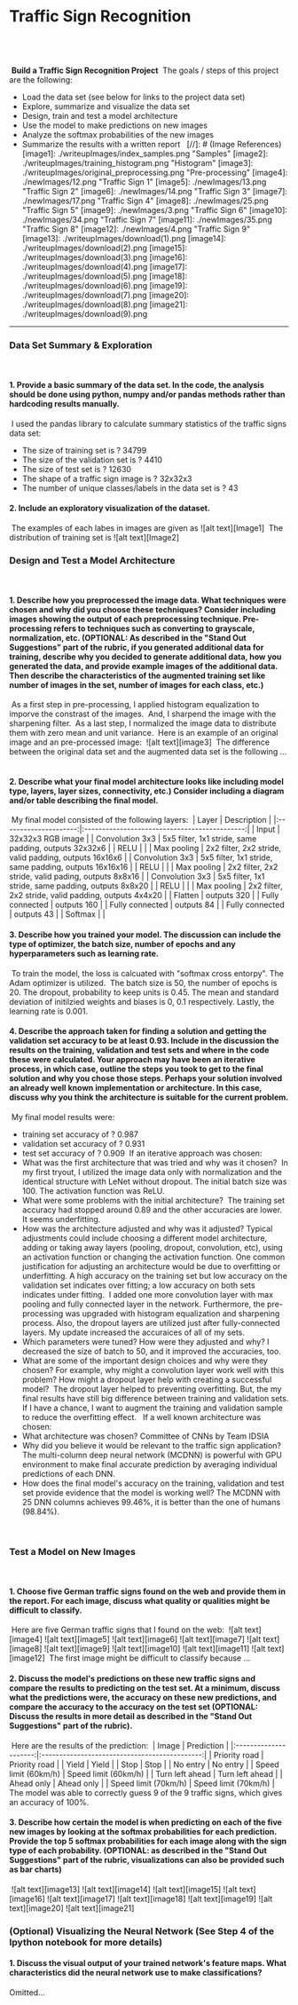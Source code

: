 # **Traffic Sign Recognition** 
​
---
​
**Build a Traffic Sign Recognition Project**
​
The goals / steps of this project are the following:
* Load the data set (see below for links to the project data set)
* Explore, summarize and visualize the data set
* Design, train and test a model architecture
* Use the model to make predictions on new images
* Analyze the softmax probabilities of the new images
* Summarize the results with a written report
​
​
[//]: # (Image References)
​
[image1]: ./writeupImages/index_samples.png "Samples"
[image2]: ./writeupImages/training_histogram.png "Histogram"
[image3]: ./writeupImages/original_preprocessing.png "Pre-processing"
[image4]: ./newImages/12.png "Traffic Sign 1"
[image5]: ./newImages/13.png "Traffic Sign 2"
[image6]: ./newImages/14.png "Traffic Sign 3"
[image7]: ./newImages/17.png "Traffic Sign 4"
[image8]: ./newImages/25.png "Traffic Sign 5"
[image9]: ./newImages/3.png "Traffic Sign 6"
[image10]: ./newImages/34.png "Traffic Sign 7"
[image11]: ./newImages/35.png "Traffic Sign 8"
[image12]: ./newImages/4.png "Traffic Sign 9"
[image13]: ./writeupImages/download(1).png
[image14]: ./writeupImages/download(2).png 
[image15]: ./writeupImages/download(3).png
[image16]: ./writeupImages/download(4).png
[image17]: ./writeupImages/download(5).png
[image18]: ./writeupImages/download(6).png
[image19]: ./writeupImages/download(7).png
[image20]: ./writeupImages/download(8).png
[image21]: ./writeupImages/download(9).png
​
---
### Data Set Summary & Exploration
​
#### 1. Provide a basic summary of the data set. In the code, the analysis should be done using python, numpy and/or pandas methods rather than hardcoding results manually.
​
I used the pandas library to calculate summary statistics of the traffic
signs data set:
​
* The size of training set is ?   34799
* The size of the validation set is ?   4410  
* The size of test set is ?   12630
* The shape of a traffic sign image is ?   32x32x3
* The number of unique classes/labels in the data set is ?   43
​
#### 2. Include an exploratory visualization of the dataset.
​
The examples of each labes in images are given as
![alt text][Image1]
​
The distribution of training set is 
![alt text][Image2]
​
### Design and Test a Model Architecture
​
#### 1. Describe how you preprocessed the image data. What techniques were chosen and why did you choose these techniques? Consider including images showing the output of each preprocessing technique. Pre-processing refers to techniques such as converting to grayscale, normalization, etc. (OPTIONAL: As described in the "Stand Out Suggestions" part of the rubric, if you generated additional data for training, describe why you decided to generate additional data, how you generated the data, and provide example images of the additional data. Then describe the characteristics of the augmented training set like number of images in the set, number of images for each class, etc.)
​
As a first step in pre-processing, I applied histogram equalization to imporve the constrast of the images.
​
And, I sharpend the image with the sharpening filter.
​
As a last step, I normalized the image data to distribute them with zero mean and unit variance. 
​
Here is an example of an original image and an pre-processed image:
​
![alt text][image3]
​
The difference between the original data set and the augmented data set is the following ... 
​
​
#### 2. Describe what your final model architecture looks like including model type, layers, layer sizes, connectivity, etc.) Consider including a diagram and/or table describing the final model.
​
My final model consisted of the following layers:
​
| Layer                 |     Description                               | 
|:---------------------:|:---------------------------------------------:| 
| Input                 | 32x32x3 RGB image                             | 
| Convolution 3x3       | 5x5 filter, 1x1 stride, same padding, outputs 32x32x6     |
| RELU                  |                                               |
| Max pooling           | 2x2 filter, 2x2 stride, valid padding, outputs 16x16x6                |
| Convolution 3x3       | 5x5 filter, 1x1 stride, same padding, outputs 16x16x16    |
| RELU                  |                                               |
| Max pooling           | 2x2 filter, 2x2 stride, valid pading, outputs 8x8x16              |
| Convolution 3x3       | 5x5 filter, 1x1 stride, same padding, outputs 8x8x20  |
| RELU                  |                                               |
| Max pooling           | 2x2 filter, 2x2 stride, valid padding, outputs 4x4x20                 |
| Flatten       | outputs 320                                           |
| Fully connected       | outputs 160                                           |
| Fully connected       | outputs 84                                        |
| Fully connected       | outputs 43                                        |
| Softmax               |                                            |
​
​
#### 3. Describe how you trained your model. The discussion can include the type of optimizer, the batch size, number of epochs and any hyperparameters such as learning rate.
​
To train the model, the loss is calcuated with "softmax cross entorpy". The Adam optimizer is utilized.
​
The batch size is 50, the number of epochs is 20. The dropout, probability to keep units is 0.45. The mean and standard deviation of initilzied weights and biases is 0, 0.1 respectively. Lastly, the learning rate is 0.001.
​
#### 4. Describe the approach taken for finding a solution and getting the validation set accuracy to be at least 0.93. Include in the discussion the results on the training, validation and test sets and where in the code these were calculated. Your approach may have been an iterative process, in which case, outline the steps you took to get to the final solution and why you chose those steps. Perhaps your solution involved an already well known implementation or architecture. In this case, discuss why you think the architecture is suitable for the current problem.
​
My final model results were:
* training set accuracy of ?   0.987
* validation set accuracy of ?   0.931 
* test set accuracy of ?   0.909
​
If an iterative approach was chosen:
* What was the first architecture that was tried and why was it chosen?
​
In my first tryout, I utilized the image data only with normalization and the identical structure with LeNet without dropout. The initial batch size was 100. The activation function was ReLU.
​
* What were some problems with the initial architecture?
​
The training set accuracy had stopped around 0.89 and the other accuracies are lower. It seems underfitting.
​
​
* How was the architecture adjusted and why was it adjusted? Typical adjustments could include choosing a different model architecture, adding or taking away layers (pooling, dropout, convolution, etc), using an activation function or changing the activation function. One common justification for adjusting an architecture would be due to overfitting or underfitting. A high accuracy on the training set but low accuracy on the validation set indicates over fitting; a low accuracy on both sets indicates under fitting.
​
I added one more convolution layer with max pooling and fully connected layer in the network. Furthermore, the pre-processing was upgraded with histogram equalization and sharpening process. Also, the dropout layers are utilized just after fully-connected layers. My update increased the accuraices of all of my sets.
​
* Which parameters were tuned? How were they adjusted and why?
I decreased the size of batch to 50, and it improved the accuracies, too.
​
* What are some of the important design choices and why were they chosen? For example, why might a convolution layer work well with this problem? How might a dropout layer help with creating a successful model?
​
The dropout layer helped to preventing overfitting. But, the my final results have still big difference between training and validation sets. If I have a chance, I want to augment the training and validation sample to reduce the overfitting effect.
​
​
If a well known architecture was chosen:
* What architecture was chosen?   Committee of CNNs by Team IDSIA
* Why did you believe it would be relevant to the traffic sign application? The multi-column deep neural network (MCDNN) is powerful with GPU environment to make final accurate prediction by averaging individual predictions of each DNN.
* How does the final model's accuracy on the training, validation and test set provide evidence that the model is working well? The MCDNN with 25 DNN columns achieves 99.46%, it is better than the one of humans (98.84%). 
 
​
### Test a Model on New Images
​
#### 1. Choose five German traffic signs found on the web and provide them in the report. For each image, discuss what quality or qualities might be difficult to classify.
​
Here are five German traffic signs that I found on the web:
​
![alt text][image4] ![alt text][image5] ![alt text][image6] 
![alt text][image7] ![alt text][image8] ![alt text][image9] 
![alt text][image10] ![alt text][image11] ![alt text][image12] 
​
The first image might be difficult to classify because ...
​
#### 2. Discuss the model's predictions on these new traffic signs and compare the results to predicting on the test set. At a minimum, discuss what the predictions were, the accuracy on these new predictions, and compare the accuracy to the accuracy on the test set (OPTIONAL: Discuss the results in more detail as described in the "Stand Out Suggestions" part of the rubric).
​
Here are the results of the prediction:
​
| Image                 |     Prediction                                | 
|:---------------------:|:---------------------------------------------:| 
| Priority road             | Priority road                                     | 
| Yield                 | Yield                                         |
| Stop                  | Stop                                          |
| No entry              | No entry                                  |
| Speed limit (60km/h)          | Speed limit (60km/h)                                  |
| Turn left ahead       | Turn left ahead                               |
| Ahead only        | Ahead only                                |
| Speed limit (70km/h)      | Speed limit (70km/h)                                  |
​
​
The model was able to correctly guess 9 of the 9 traffic signs, which gives an accuracy of 100%. 
​
#### 3. Describe how certain the model is when predicting on each of the five new images by looking at the softmax probabilities for each prediction. Provide the top 5 softmax probabilities for each image along with the sign type of each probability. (OPTIONAL: as described in the "Stand Out Suggestions" part of the rubric, visualizations can also be provided such as bar charts)
​
![alt text][image13] ![alt text][image14] ![alt text][image15] 
![alt text][image16] ![alt text][image17] ![alt text][image18] 
![alt text][image19] ![alt text][image20] ![alt text][image21] 
​
### (Optional) Visualizing the Neural Network (See Step 4 of the Ipython notebook for more details)
#### 1. Discuss the visual output of your trained network's feature maps. What characteristics did the neural network use to make classifications?
Omitted...
​